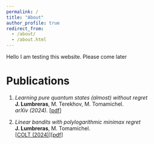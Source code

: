 ```yaml
---
permalink: /
title: "About"
author_profile: true
redirect_from: 
  - /about/
  - /about.html
---
```



Hello I am testing this website. Please come later



Publications
======
1. *Learning pure quantum states (almost) without regret* <br>
**J. Lumbreras**, M. Terekhov, M. Tomamichel.<br>
*arXiv (2024).* [<a href="https://arxiv.org/abs/2406.18370" target="_blank">pdf</a>]

1. *Linear bandits with polylogarithmic minimax regret* <br>
**J. Lumbreras**, M. Tomamichel.<br>
[<a href="https://proceedings.mlr.press/v247/lumbreras24a.html" target="_blank">COLT (2024)</a>][<a href="https://arxiv.org/abs/2402.12042" target="_blank">pdf</a>]

